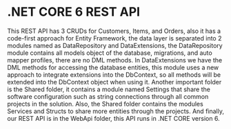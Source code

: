 # .NET CORE 6 REST API

This REST API has 3 CRUDs for Customers, Items, and Orders, also it has a code-first approach for Entity Framework, the data layer is separated into 2 modules named as DataRepository and DataExtensions, the DataRepository module contains all models object of the database, migrations, and auto mapper profiles, there are no DML methods. In DataExtensions we have the DML methods for accessing the database entities, this module uses a new approach to integrate extensions into the DbContext, so all methods will be extended into the DbContext object when using it. Another important folder is the Shared folder, it contains a module named Settings that share the software configuration such as string connections through all common projects in the solution. Also, the Shared folder contains the modules Services and Structs to share more entities through the projects. And finally, our REST API is in the WebApi folder, this API runs in .NET CORE version 6.
